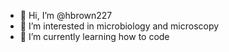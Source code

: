 - 👋 Hi, I’m @hbrown227
- 👀 I’m interested in microbiology and microscopy
- 🌱 I’m currently learning how to code


<!---
hbrown227/hbrown227 is a ✨ special ✨ repository because its `README.md` (this file) appears on your GitHub profile.
You can click the Preview link to take a look at your changes.
--->
